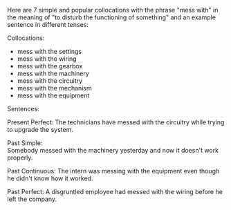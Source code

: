 Here are 7 simple and popular collocations with the phrase "mess with" in the meaning of "to disturb the functioning of something" and an example sentence in different tenses:

Collocations:

- mess with the settings
- mess with the wiring 
- mess with the gearbox
- mess with the machinery
- mess with the circuitry
- mess with the mechanism
- mess with the equipment

Sentences:

Present Perfect:
The technicians have messed with the circuitry while trying to upgrade the system.

Past Simple:  
Somebody messed with the machinery yesterday and now it doesn't work properly.

Past Continuous: 
The intern was messing with the equipment even though he didn't know how it worked.

Past Perfect:
A disgruntled employee had messed with the wiring before he left the company.